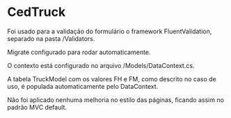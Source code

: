 # CedTruck

Foi usado para a validação do formulário o framework FluentValidation, separado na pasta /Validators.

Migrate configurado para rodar automaticamente.

O contexto está configurado no arquivo /Models/DataContext.cs.

A tabela TruckModel com os valores FH e FM, como descrito no caso de uso, é populada automaticamente pelo DataContext.

Não foi aplicado nenhuma melhoria no estilo das páginas, ficando assim no padrão MVC default.

